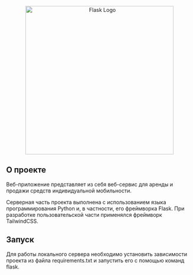 <p align="center"><a href="https://flask.palletsprojects.com/en/2.3.x/" target="_blank"><img src="https://upload.wikimedia.org/wikipedia/commons/thumb/3/3c/Flask_logo.svg/1280px-Flask_logo.svg.png" width="400" alt="Flask Logo"></a></p>

## О проекте

Веб-приложение представляет из себя веб-сервис для аренды и продажи средств индивидуальной мобильности.

Серверная часть проекта выполнена с использованием языка программирования Python и, в частности, его фреймворка Flask. При разработке пользовательской части применялся фреймворк TailwindCSS.

## Запуск

Для работы локального сервера необходимо установить зависимости проекта из файла requirements.txt и запустить его с помощью команд flask. 
